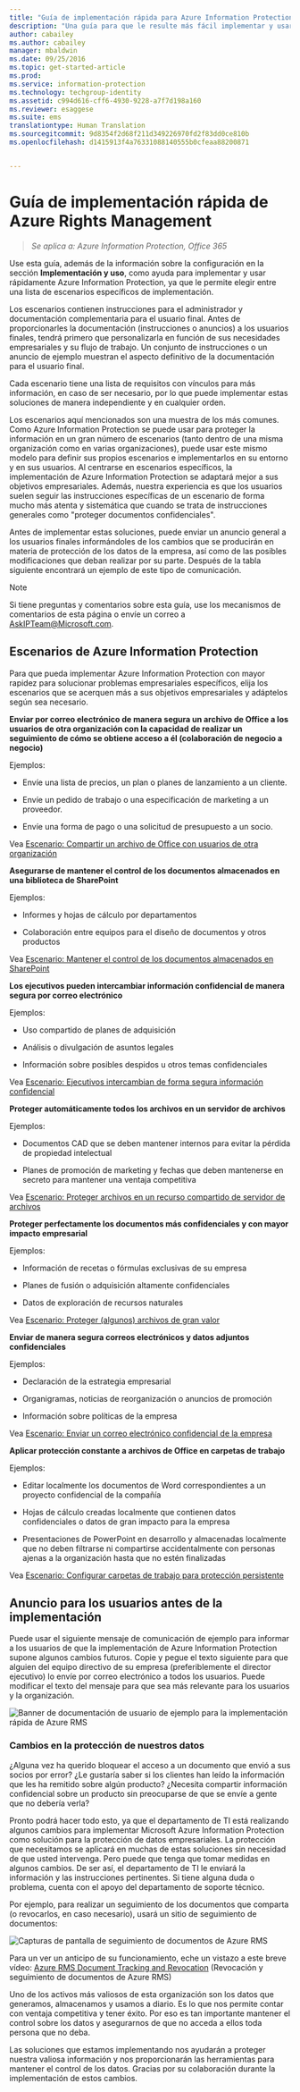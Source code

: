 ```yaml
---
title: "Guía de implementación rápida para Azure Information Protection | Azure Information Protection"
description: "Una guía para que le resulte más fácil implementar y usar rápidamente Azure Information Protection para proteger los datos de la organización. Empiece por elegir una de las opciones de una lista de escenarios de implementación específicos."
author: cabailey
ms.author: cabailey
manager: mbaldwin
ms.date: 09/25/2016
ms.topic: get-started-article
ms.prod: 
ms.service: information-protection
ms.technology: techgroup-identity
ms.assetid: c994d616-cff6-4930-9228-a7f7d198a160
ms.reviewer: esaggese
ms.suite: ems
translationtype: Human Translation
ms.sourcegitcommit: 9d8354f2d68f211d349226970fd2f83dd0ce810b
ms.openlocfilehash: d1415913f4a76331088140555b0cfeaa88200871


---
```


# <a name="rapid-deployment-guide-for-azure-rights-management"></a>Guía de implementación rápida de Azure Rights Management

>*Se aplica a: Azure Information Protection, Office 365*

Use esta guía, además de la información sobre la configuración en la sección **Implementación y uso**, como ayuda para implementar y usar rápidamente Azure Information Protection, ya que le permite elegir entre una lista de escenarios específicos de implementación.

Los escenarios contienen instrucciones para el administrador y documentación complementaria para el usuario final. Antes de proporcionarles la documentación (instrucciones o anuncios) a los usuarios finales, tendrá primero que personalizarla en función de sus necesidades empresariales y su flujo de trabajo. Un conjunto de instrucciones o un anuncio de ejemplo muestran el aspecto definitivo de la documentación para el usuario final.

Cada escenario tiene una lista de requisitos con vínculos para más información, en caso de ser necesario, por lo que puede implementar estas soluciones de manera independiente y en cualquier orden.

Los escenarios aquí mencionados son una muestra de los más comunes. Como Azure Information Protection se puede usar para proteger la información en un gran número de escenarios (tanto dentro de una misma organización como en varias organizaciones), puede usar este mismo modelo para definir sus propios escenarios e implementarlos en su entorno y en sus usuarios. Al centrarse en escenarios específicos, la implementación de Azure Information Protection se adaptará mejor a sus objetivos empresariales. Además, nuestra experiencia es que los usuarios suelen seguir las instrucciones específicas de un escenario de forma mucho más atenta y sistemática que cuando se trata de instrucciones generales como "proteger documentos confidenciales".

Antes de implementar estas soluciones, puede enviar un anuncio general a los usuarios finales informándoles de los cambios que se producirán en materia de protección de los datos de la empresa, así como de las posibles modificaciones que deban realizar por su parte. Después de la tabla siguiente encontrará un ejemplo de este tipo de comunicación.

> [!NOTE]
> Si tiene preguntas y comentarios sobre esta guía, use los mecanismos de comentarios de esta página o envíe un correo a [AskIPTeam@Microsoft.com](mailto:%20askipteam@microsoft.com?subject=Rapid%20Deployment%20Guide%20feedback).

## <a name="scenarios-for-azure-information-protection"></a>Escenarios de Azure Information Protection
Para que pueda implementar Azure Information Protection con mayor rapidez para solucionar problemas empresariales específicos, elija los escenarios que se acerquen más a sus objetivos empresariales y adáptelos según sea necesario.



**Enviar por correo electrónico de manera segura un archivo de Office a los usuarios de otra organización con la capacidad de realizar un seguimiento de cómo se obtiene acceso a él (colaboración de negocio a negocio)**

Ejemplos:

- Envíe una lista de precios, un plan o planes de lanzamiento a un cliente.

- Envíe un pedido de trabajo o una especificación de marketing a un proveedor.

- Envíe una forma de pago o una solicitud de presupuesto a un socio.

Vea [Escenario: Compartir un archivo de Office con usuarios de otra organización](scenario-share-office-file-externally.md)

**Asegurarse de mantener el control de los documentos almacenados en una biblioteca de SharePoint**

Ejemplos:

- Informes y hojas de cálculo por departamentos

- Colaboración entre equipos para el diseño de documentos y otros productos

Vea [Escenario: Mantener el control de los documentos almacenados en SharePoint](scenario-sharepoint.md)

**Los ejecutivos pueden intercambiar información confidencial de manera segura por correo electrónico**

Ejemplos:

- Uso compartido de planes de adquisición

- Análisis o divulgación de asuntos legales

- Información sobre posibles despidos u otros temas confidenciales

Vea [Escenario: Ejecutivos intercambian de forma segura información confidencial](scenario-executives-email.md)

**Proteger automáticamente todos los archivos en un servidor de archivos**

Ejemplos:

- Documentos CAD que se deben mantener internos para evitar la pérdida de propiedad intelectual

- Planes de promoción de marketing y fechas que deben mantenerse en secreto para mantener una ventaja competitiva

Vea [Escenario: Proteger archivos en un recurso compartido de servidor de archivos](scenario-fci.md)

**Proteger perfectamente los documentos más confidenciales y con mayor impacto empresarial**

Ejemplos:

- Información de recetas o fórmulas exclusivas de su empresa

- Planes de fusión o adquisición altamente confidenciales

- Datos de exploración de recursos naturales

Vea [Escenario: Proteger &#40;algunos&#41; archivos de gran valor](scenario-secure-most-valuable-files.md)

**Enviar de manera segura correos electrónicos y datos adjuntos confidenciales**

Ejemplos:

- Declaración de la estrategia empresarial

- Organigramas, noticias de reorganización o anuncios de promoción

- Información sobre políticas de la empresa

Vea [Escenario: Enviar un correo electrónico confidencial de la empresa](scenario-company-confidential-email.md)

**Aplicar protección constante a archivos de Office en carpetas de trabajo**

Ejemplos:

- Editar localmente los documentos de Word correspondientes a un proyecto confidencial de la compañía

- Hojas de cálculo creadas localmente que contienen datos confidenciales o datos de gran impacto para la empresa

- Presentaciones de PowerPoint en desarrollo y almacenadas localmente que no deben filtrarse ni compartirse accidentalmente con personas ajenas a la organización hasta que no estén finalizadas

Vea [Escenario: Configurar carpetas de trabajo para protección persistente](scenario-work-folders.md)




## <a name="announcement-for-users-before-rollout"></a>Anuncio para los usuarios antes de la implementación
Puede usar el siguiente mensaje de comunicación de ejemplo para informar a los usuarios de que la implementación de Azure Information Protection supone algunos cambios futuros. Copie y pegue el texto siguiente para que alguien del equipo directivo de su empresa (preferiblemente el director ejecutivo) lo envíe por correo electrónico a todos los usuarios. Puede modificar el texto del mensaje para que sea más relevante para los usuarios y la organización.

![Banner de documentación de usuario de ejemplo para la implementación rápida de Azure RMS](../media/AzRMS_ExampleBanner.png)

### <a name="changes-were-making-to-safeguard-our-data"></a>Cambios en la protección de nuestros datos
¿Alguna vez ha querido bloquear el acceso a un documento que envió a sus socios por error? ¿Le gustaría saber si los clientes han leído la información que les ha remitido sobre algún producto? ¿Necesita compartir información confidencial sobre un producto sin preocuparse de que se envíe a gente que no debería verla?

Pronto podrá hacer todo esto, ya que el departamento de TI está realizando algunos cambios para implementar Microsoft Azure Information Protection como solución para la protección de datos empresariales. La protección que necesitamos se aplicará en muchas de estas soluciones sin necesidad de que usted intervenga. Pero puede que tenga que tomar medidas en algunos cambios. De ser así, el departamento de TI le enviará la información y las instrucciones pertinentes. Si tiene alguna duda o problema, cuenta con el apoyo del departamento de soporte técnico.

Por ejemplo, para realizar un seguimiento de los documentos que comparta (o revocarlos, en caso necesario), usará un sitio de seguimiento de documentos:

![Capturas de pantalla de seguimiento de documentos de Azure RMS](../media/AzRMS_Tutorial_5_Screenshots.png)

Para un ver un anticipo de su funcionamiento, eche un vistazo a este breve vídeo: [Azure RMS Document Tracking and Revocation](https://channel9.msdn.com/Series/Information-Protection/Azure-RMS-Document-Tracking-and-Revocation) (Revocación y seguimiento de documentos de Azure RMS)

Uno de los activos más valiosos de esta organización son los datos que generamos, almacenamos y usamos a diario. Es lo que nos permite contar con ventaja competitiva y tener éxito. Por eso es tan importante mantener el control sobre los datos y asegurarnos de que no acceda a ellos toda persona que no deba.

Las soluciones que estamos implementando nos ayudarán a proteger nuestra valiosa información y nos proporcionarán las herramientas para mantener el control de los datos. Gracias por su colaboración durante la implementación de estos cambios.




<!--HONumber=Nov16_HO2-->


